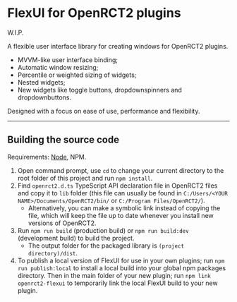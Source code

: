 # FlexUI for OpenRCT2 plugins

W.I.P.

A flexible user interface library for creating windows for OpenRCT2 plugins.

 - MVVM-like user interface binding;
 - Automatic window resizing;
 - Percentile or weighted sizing of widgets;
 - Nested widgets;
 - New widgets like toggle buttons, dropdownspinners and dropdownbuttons.

Designed with a focus on ease of use, performance and flexibility.

---

## Building the source code

Requirements: [Node](https://nodejs.org/en/), NPM.

1. Open command prompt, use `cd` to change your current directory to the root folder of this project and run `npm install`.
2. Find `openrct2.d.ts` TypeScript API declaration file in OpenRCT2 files and copy it to `lib` folder (this file can usually be found in `C:/Users/<YOUR NAME>/Documents/OpenRCT2/bin/` or `C:/Program Files/OpenRCT2/`).
    - Alternatively, you can make a symbolic link instead of copying the file, which will keep the file up to date whenever you install new versions of OpenRCT2.
3. Run `npm run build` (production build) or `npm run build:dev` (development build) to build the project.
    - The output folder for the packaged library is `(project directory)/dist`.
4. To publish a local version of FlexUI for use in your own plugins; run `npm run publish:local` to install a local build into your global npm packages directory. Then in the main folder of your new plugin; run `npm link openrct2-flexui` to temporarily link the local FlexUI build to your new plugin.
